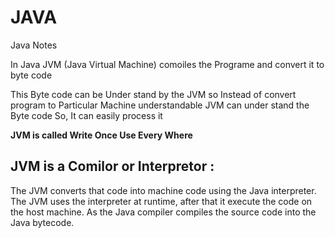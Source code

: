 # JAVA
Java Notes

In Java JVM (Java Virtual Machine) comoiles the Programe and convert it to byte code

This Byte code can be Under stand by the JVM so Instead of convert program to Particular Machine understandable 
        JVM can under stand the Byte code So, It can easily process it 
        
  **JVM is called Write Once Use Every Where**



## JVM is a Comilor or Interpretor :

   The JVM converts that code into machine code using the Java interpreter. The JVM uses the interpreter at runtime, after that it execute the code on the host machine. As the Java compiler compiles the source code into the Java bytecode.
